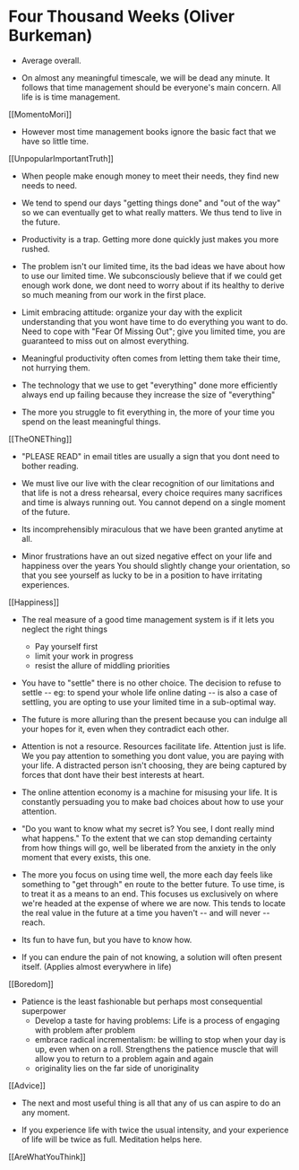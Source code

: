 # Four Thousand Weeks (Oliver Burkeman)



- Average overall.

- On almost any meaningful timescale, we will be dead any minute.
  It follows that time management should be everyone's main concern.
  All life is is time management.

[[MomentoMori]]

- However most time management books ignore the basic fact that we have so little time.

[[UnpopularImportantTruth]]

- When people make enough money to meet their needs, they find new needs to need.

- We tend to spend our days "getting things done" and "out of the way" so we can eventually get to what really matters.
  We thus tend to live in the future.

- Productivity is a trap. Getting more done quickly just makes you more rushed.

- The problem isn't our limited time, its the bad ideas we have about how to use our limited time.  We subconsciously believe that if we could get enough work done, we dont need to worry about if its healthy to derive so much meaning from our work in the first place.

- Limit embracing attitude: organize your day with the explicit understanding that you wont have time to do everything you want to do.
  Need to cope with "Fear Of Missing Out"; give you limited time, you are guaranteed to miss out on almost everything.

- Meaningful productivity often comes from letting them take their time, not hurrying them.

- The technology that we use to get "everything" done more efficiently always end up failing because they increase the size of "everything"

- The more you struggle to fit everything in, the more of your time you spend on the least meaningful things.

[[TheONEThing]]


- "PLEASE READ" in email titles are usually a sign that you dont need to bother reading.

- We must live our live with the clear recognition of our limitations and that life is not a dress rehearsal, every choice requires many sacrifices and time is always running out.
  You cannot depend on a single moment of the future.

- Its incomprehensibly miraculous that we have been granted anytime at all.

- Minor frustrations have an out sized negative effect on your life and happiness over the years
  You should slightly change your orientation, so that you see yourself as lucky to be in a position to have irritating experiences.

[[Happiness]]

- The real measure of a good time management system is if it lets you neglect the right things
  - Pay yourself first
  - limit your work in progress
  - resist the allure of middling priorities


- You have to "settle" there is no other choice. The decision to refuse to settle -- eg: to spend your whole life online dating -- is also a case of settling, you are opting to use your limited time in a sub-optimal way.

- The future is more alluring than the present because you can indulge all your hopes for it, even when they contradict each other.

- Attention is not a resource.  Resources facilitate life. Attention just is life. We you pay attention to something you dont value, you are paying with your life.
  A distracted person isn't choosing, they are being captured by forces that dont have their best interests at heart.

- The online attention economy is a machine for misusing your life. It is constantly persuading you to make bad choices about how to use your attention.

- "Do you want to know what my secret is? You see, I dont really mind what happens." To the extent that we can stop demanding certainty from how things will go, well be liberated from the anxiety in the only moment that every exists, this one.
  
- The more you focus on using time well, the more each day feels like something to "get through" en route to the better future. To use time, is to treat it as a means to an end. This focuses us exclusively on where we're headed at the expense of where we are now. This tends to locate the real value in the future at a time you haven't -- and will never -- reach.

- Its fun to have fun, but you have to know how.

- If you can endure the pain of not knowing, a solution will often present itself. (Applies almost everywhere in life)

[[Boredom]]

- Patience is the least fashionable but perhaps most consequential superpower
  - Develop a taste for having problems: Life is a process of engaging with problem after problem
  - embrace radical incrementalism: be willing to stop when your day is up, even when on a roll. Strengthens the patience muscle that will allow you to return to a problem again and again
  - originality lies on the far side of unoriginality

[[Advice]] 

- The next and most useful thing is all that any of us can aspire to do an any moment.

- If you experience life with twice the usual intensity, and your experience of life will be twice as full. Meditation helps here.

[[AreWhatYouThink]]
